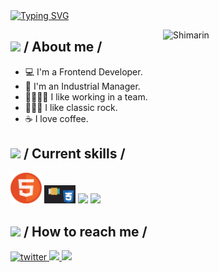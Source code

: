 <div>
  <div align="top">
    <a href="https://git.io/typing-svg"
      ><img
        src="https://readme-typing-svg.demolab.com?font=Fira+Code&weight=500&size=25&pause=800&color=4F46E5&random=false&width=600&height=60&lines=Welcome!+I'm+Anderson+Jacome;Software+Engineering+is+my+2nd+career.+;I+like+to+learn+things+%F0%9F%A4%97"
        alt="Typing SVG"
    /></a>
  </div>

<img
    align="right"
    width="260"
    alt="Shimarin"
    src="./assets/mf-heavy.gif" />

  <h2>
    <picture
      ><img src="./assets/about_me.gif" width="25px"
    /></picture>
    / About me /
  </h2>

  <ul>
    <li>💻 I'm a Frontend Developer.</li>
    <li>🚀 I'm an Industrial Manager.</li>
    <li>👨‍👩‍👧‍👧 I like working in a team.</li>
    <li>🤘🏽🎸 I like classic rock.</li>
    <li>☕ I love coffee.</li>
  </ul>

  <h2>
    <picture
      ><img src="./assets/skills.gif" width="25px"
    /></picture>
    / Current skills /
  </h2>

  <div>
    <img src="./assets/html.gif" width="50px" />
    <img src="./assets/css.gif" width="50px" />
    <img src="./assets/js.gif" width="50px" />
    <img src="./assets/react.gif" width="50px" />
  </div>

<h2>
  <picture
    ><img
      src="./assets/hollor_knight3.gif"
      width="25px"
  /></picture>
  / How to reach me /
</h2>

<div align="left">
    <a
      href="https://twitter.com/alerxses"
      target="_blank">
      <img
        src="https://img.shields.io/badge/alerxses-22092C?style=flat-square&logo=x"
        alt="twitter" />
    </a>
    <a
      href="https://www.linkedin.com/in/ale-roses/"
      target="_blank">
      <img
        src="https://img.shields.io/badge/aleroses-black?style=social&logo=linkedin"
        t="linkedin" />
    </a>
    <a
      href="https://github.com/aleroses"
      target="_blank">
      <img
        src="https://img.shields.io/badge/aleroses-black?style=flat-square&logo=github"
        t="github" />
    </a>
    
  </div>
</div>
